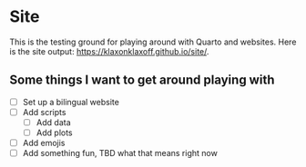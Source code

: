 # Site

This is the testing ground for playing around with Quarto and websites. Here is the site output: <https://klaxonklaxoff.github.io/site/>.

## Some things I want to get around playing with

- [ ] Set up a bilingual website
- [ ] Add scripts
    - [ ] Add data
    - [ ] Add plots
- [ ] Add emojis
- [ ] Add something fun, TBD what that means right now
